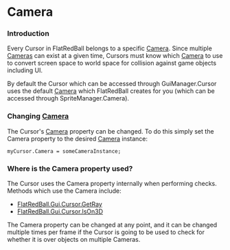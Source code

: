 # Camera

### Introduction

Every Cursor in FlatRedBall belongs to a specific [Camera](../../../../frb/docs/index.php). Since multiple [Cameras](../../../../frb/docs/index.php) can exist at a given time, Cursors must know which [Camera](../../../../frb/docs/index.php) to use to convert screen space to world space for collision against game objects including UI.

By default the Cursor which can be accessed through GuiManager.Cursor uses the default [Camera](../../../../frb/docs/index.php) which FlatRedBall creates for you (which can be accessed through SpriteManager.Camera).

### Changing [Camera](../../../../frb/docs/index.php)

The Cursor's [Camera](../../../../frb/docs/index.php) property can be changed. To do this simply set the Camera property to the desired [Camera](../../../../frb/docs/index.php) instance:

```
myCursor.Camera = someCameraInstance;
```

### Where is the Camera property used?

The Cursor uses the Camera property internally when performing checks. Methods which use the Camera include:

* [FlatRedBall.Gui.Cursor.GetRay](../../../../frb/docs/index.php)
* [FlatRedBall.Gui.Cursor.IsOn3D](../../../../frb/docs/index.php)

The Camera property can be changed at any point, and it can be changed multiple times per frame if the Cursor is going to be used to check for whether it is over objects on multiple Cameras.
